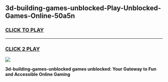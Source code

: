 
## 3d-building-games-unblocked-Play-Unblocked-Games-Online-50a5n
<h3>
<a href="https://premium76.site?title=3d-building-games-unblocked&ref=25A">CLICK TO PLAY</a></h3>
<hr>

<h3>
<a href="https://premium76.site?title=3d-building-games-unblocked&ref=25A">CLICK 2 PLAY</a>
  
</h3>

<a href="https://premium76.site?title=3d-building-games-unblocked&ref=25A"><img src="https://clearcache.store/games.png"></a>


**3d-building-games-unblocked games unblocked: Your Gateway to Fun and Accessible Online Gaming**
